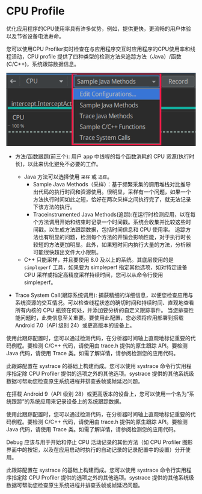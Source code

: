 # CPU Profile

优化应用程序的CPU使用率具有许多优势，例如，提供更快，更流畅的用户体验以及节省设备电池寿命。


您可以使用CPU Profiler实时检查在与应用程序交互时应用程序的CPU使用率和线程活动，CPU profile 提供了四种类型的检测方法来追踪方法（Java）/函数(C/C++)，系统跟踪数据信息。

![CPU Profile Mode](images/cpu_profile_mode.png)


- 方法/函数跟踪(前三个): 用户 app 中线程的每个函数消耗的 CPU 资源(执行时长)，以此来优化避免不必要的工作。
    - Java 方法可以选择使用 `采样` 或 `追踪`。
        - Sample Java Methods（采样）：基于频繁采集的调用堆栈对比推导出代码的执行时间和资源使用。很明显，采样有一个问题，如果一个方法执行时间如此之短，恰好在两次采样之间执行完了，就无法记录下该方法的执行。
        - Traceinstrumented Java Methods(追踪):在运行时检测应用，以在每个方法调用开始和结束时记录一个时间戳。系统会收集并比较这些时间戳，以生成方法跟踪数据，包括时间信息和 CPU 使用率。
        追踪方法也有明显的问题，检测每个方法的开销会影响性能，对于执行时长较短的方法更加明显。此外，如果短时间内执行大量的方法，分析器可能很快超出文件大小限制。
    - C++ 只能采样，并且要使用 8.0 及以上的系统。其底层使用的是 `simpleperf` 工具，如果要为 simpleperf 指定其他选项，如对特定设备 CPU 采样或指定高精度采样持续时间，您可以从命令行使用 simpleperf。

- Trace System Call(跟踪系统调用): 捕获精细的详细信息，以便您检查应用与系统资源的交互情况。可以检查线程状态的确切时间和持续时间、直观地查看所有内核的 CPU 瓶颈在何处，并添加要分析的自定义跟踪事件。 当您排查性能问题时，此类信息至关重要。要使用此配置，您必须将应用部署到搭载 Android 7.0（API 级别 24）或更高版本的设备上。



使用此跟踪配置时，您可以通过检测代码，在分析器时间轴上直观地标记重要的代码例程。要检测 C/C++ 代码，请使用由 trace.h 提供的原生跟踪 API。要检测 Java 代码，请使用 Trace 类。如需了解详情，请参阅检测您的应用代码。

此跟踪配置在 systrace 的基础上构建而成。您可以使用 systrace 命令行实用程序指定除 CPU Profiler 提供的选项之外的其他选项。systrace 提供的其他系统级数据可帮助您检查原生系统进程并排查丢帧或帧延迟问题。

在搭载 Android 9（API 级别 28）或更高版本的设备上，您可以使用一个名为“系统跟踪”的系统应用来记录设备上的系统跟踪数据。



使用此跟踪配置时，您可以通过检测代码，在分析器时间轴上直观地标记重要的代码例程。要检测 C/C++ 代码，请使用由 trace.h 提供的原生跟踪 API。要检测 Java 代码，请使用 Trace 类。如需了解详情，请参阅检测您的应用代码。

Debug 应该与用于开始和停止 CPU 活动记录的其他方法（如 CPU Profiler 图形界面中的按钮，以及在应用启动时执行的自动记录的记录配置中的设置）分开使用。

此跟踪配置在 systrace 的基础上构建而成。您可以使用 systrace 命令行实用程序指定除 CPU Profiler 提供的选项之外的其他选项。systrace 提供的其他系统级数据可帮助您检查原生系统进程并排查丢帧或帧延迟问题。









